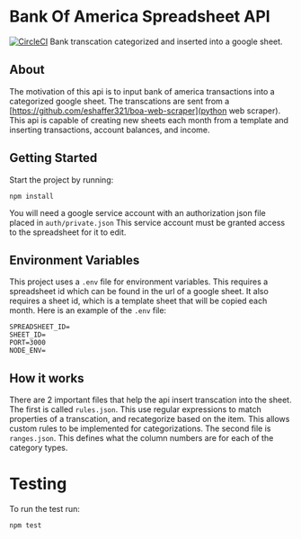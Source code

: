 # Bank Of America Spreadsheet API
[![CircleCI](https://circleci.com/gh/eshaffer321/boa-spreadsheet-api.svg?style=svg)](https://circleci.com/gh/eshaffer321/boa-spreadsheet-api)
Bank transcation categorized and inserted into a google sheet.
## About
The motivation of this api is to input bank of america transactions into a categorized google sheet. The transcations are sent from a [https://github.com/eshaffer321/boa-web-scraper](python web scraper). This api is capable of creating new sheets each month from a template and inserting transactions, account balances, and income. 

## Getting Started
Start the project by running:
```
npm install
```
You will need a google service account with an authorization json file placed in `auth/private.json` This service account must be granted access to the spreadsheet for it to edit.

## Environment Variables
This project uses a `.env` file for environment variables. This requires a spreadsheet id which can be found in the url of a google sheet. It also requires a sheet id, which is a template sheet that will be copied each month. Here is an example of the `.env` file:
```
SPREADSHEET_ID=
SHEET_ID=
PORT=3000
NODE_ENV=
```
## How it works
There are 2 important files that help the api insert transcation into the sheet. The first is called `rules.json`. This use regular expressions to match properties of a transcation, and recategorize based on the item. This allows custom rules to be implemented for categorizations. The second file is `ranges.json`. This defines what the column numbers are for each of the category types. 

# Testing
To run the test run:
```
npm test
```
